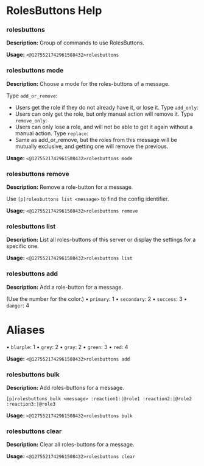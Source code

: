 # RolesButtons Help

### rolesbuttons

**Description:** Group of commands to use RolesButtons.

**Usage:** `<@1275521742961508432>rolesbuttons`

### rolesbuttons mode

**Description:** Choose a mode for the roles-buttons of a message.

Type `add_or_remove`:
- Users get the role if they do not already have it, or lose it.
Type `add_only`:
- Users can only get the role, but only manual action will remove it.
Type `remove_only`:
- Users can only lose a role, and will not be able to get it again without a manual action.
Type `replace`:
- Same as add_or_remove, but the roles from this message will be mutually exclusive, and getting one will remove the previous.

**Usage:** `<@1275521742961508432>rolesbuttons mode`

### rolesbuttons remove

**Description:** Remove a role-button for a message.

Use `[p]rolesbuttons list <message>` to find the config identifier.

**Usage:** `<@1275521742961508432>rolesbuttons remove`

### rolesbuttons list

**Description:** List all roles-buttons of this server or display the settings for a specific one.

**Usage:** `<@1275521742961508432>rolesbuttons list`

### rolesbuttons add

**Description:** Add a role-button for a message.

(Use the number for the color.)
• `primary`: 1
• `secondary`: 2
• `success`: 3
• `danger`: 4
# Aliases
• `blurple`: 1
• `grey`: 2
• `gray`: 2
• `green`: 3
• `red`: 4

**Usage:** `<@1275521742961508432>rolesbuttons add`

### rolesbuttons bulk

**Description:** Add roles-buttons for a message.

```[p]rolesbuttons bulk <message> :reaction1:|@role1 :reaction2:|@role2 :reaction3:|@role3```

**Usage:** `<@1275521742961508432>rolesbuttons bulk`

### rolesbuttons clear

**Description:** Clear all roles-buttons for a message.

**Usage:** `<@1275521742961508432>rolesbuttons clear`

